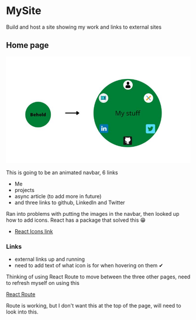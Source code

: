 # MySite

Build and host a site showing my work and links to external sites


## Home page

<img src="./src/media/HomPage.JPG" />

This is going to be an animated navbar, 6 links 

- Me
- projects
- async article (to add more in future)
- and three links to github, LinkedIn and Twitter

Ran into problems with putting the images in the navbar, then looked up how to add icons. React has a package that solved this 😁

- [React Icons link](https://dev.to/kevsmss/easiest-way-to-use-icons-in-react-h0o)

### Links 
- external links up and running
- need to add text of what icon is for when hovering on them ✔

Thinking of using React Route to move between the three other pages, need to refresh myself on using this

[React Route](https://reactrouter.com/web/guides/quick-start)

Route is working, but I don't want this at the top of the page, will need to look into this.